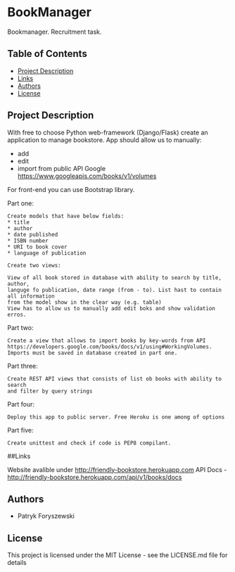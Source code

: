 # BookManager
Bookmanager. Recruitment task.


## Table of Contents
* [Project Description](#project-description)
* [Links](#links)
* [Authors](#authors)
* [License](#license)


##  Project Description

With free to choose Python web-framework (Django/Flask) create an application to manage bookstore.
App should allow us to manually:
* add
* edit
* import from public API Google https://www.googleapis.com/books/v1/volumes

For front-end you can use Bootstrap library.


Part one:

    Create models that have below fields:
    * title
    * author
    * date published
    * ISBN number
    * URI to book cover
    * language of publication

    Create two views:

    View of all book stored in database with ability to search by title, author,
    languge fo publication, date range (from - to). List hast to contain all information
    from the model show in the clear way (e.g. table)
    View has to allow us to manually add edit boks and show validation erros.

Part two:

    Create a view that allows to import books by key-words from API
    https://developers.google.com/books/docs/v1/using#WorkingVolumes.
    Imports must be saved in database created in part one.

Part three:

    Create REST API views that consists of list ob books with ability to search
    and filter by query strings

Part four:

    Deploy this app to public server. Free Heroku is one among of options

Part five:

    Create unittest and check if code is PEP8 compilant.

##Links

Website avalible under http://friendly-bookstore.herokuapp.com
API Docs - http://friendly-bookstore.herokuapp.com/api/v1/books/docs

## Authors

* Patryk Foryszewski


## License

This project is licensed under the MIT License - see the LICENSE.md file for details
